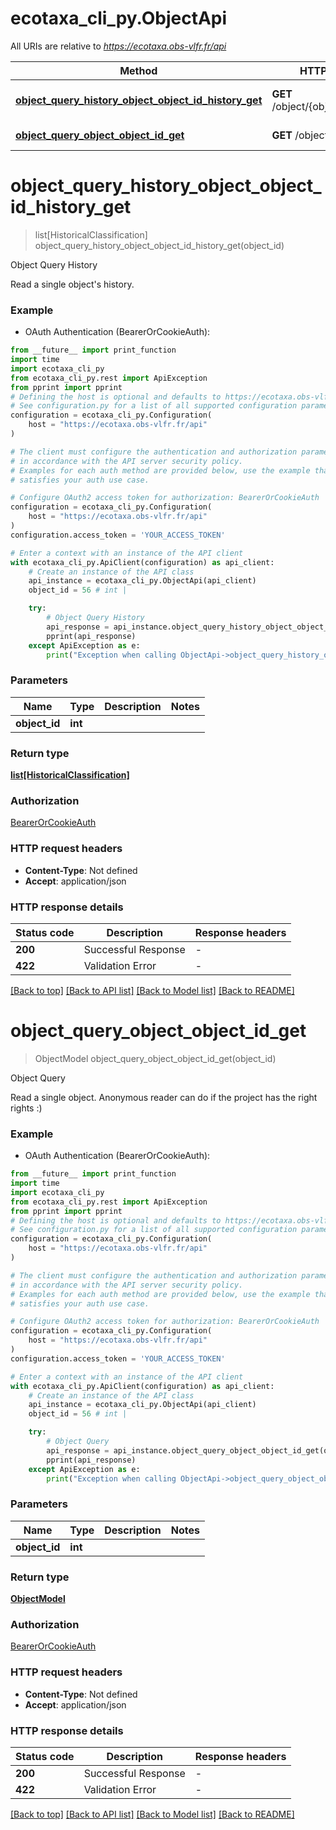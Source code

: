 # ecotaxa_cli_py.ObjectApi

All URIs are relative to *https://ecotaxa.obs-vlfr.fr/api*

Method | HTTP request | Description
------------- | ------------- | -------------
[**object_query_history_object_object_id_history_get**](ObjectApi.md#object_query_history_object_object_id_history_get) | **GET** /object/{object_id}/history | Object Query History
[**object_query_object_object_id_get**](ObjectApi.md#object_query_object_object_id_get) | **GET** /object/{object_id} | Object Query


# **object_query_history_object_object_id_history_get**
> list[HistoricalClassification] object_query_history_object_object_id_history_get(object_id)

Object Query History

Read a single object's history.

### Example

* OAuth Authentication (BearerOrCookieAuth):
```python
from __future__ import print_function
import time
import ecotaxa_cli_py
from ecotaxa_cli_py.rest import ApiException
from pprint import pprint
# Defining the host is optional and defaults to https://ecotaxa.obs-vlfr.fr/api
# See configuration.py for a list of all supported configuration parameters.
configuration = ecotaxa_cli_py.Configuration(
    host = "https://ecotaxa.obs-vlfr.fr/api"
)

# The client must configure the authentication and authorization parameters
# in accordance with the API server security policy.
# Examples for each auth method are provided below, use the example that
# satisfies your auth use case.

# Configure OAuth2 access token for authorization: BearerOrCookieAuth
configuration = ecotaxa_cli_py.Configuration(
    host = "https://ecotaxa.obs-vlfr.fr/api"
)
configuration.access_token = 'YOUR_ACCESS_TOKEN'

# Enter a context with an instance of the API client
with ecotaxa_cli_py.ApiClient(configuration) as api_client:
    # Create an instance of the API class
    api_instance = ecotaxa_cli_py.ObjectApi(api_client)
    object_id = 56 # int | 

    try:
        # Object Query History
        api_response = api_instance.object_query_history_object_object_id_history_get(object_id)
        pprint(api_response)
    except ApiException as e:
        print("Exception when calling ObjectApi->object_query_history_object_object_id_history_get: %s\n" % e)
```

### Parameters

Name | Type | Description  | Notes
------------- | ------------- | ------------- | -------------
 **object_id** | **int**|  | 

### Return type

[**list[HistoricalClassification]**](HistoricalClassification.md)

### Authorization

[BearerOrCookieAuth](../README.md#BearerOrCookieAuth)

### HTTP request headers

 - **Content-Type**: Not defined
 - **Accept**: application/json

### HTTP response details
| Status code | Description | Response headers |
|-------------|-------------|------------------|
**200** | Successful Response |  -  |
**422** | Validation Error |  -  |

[[Back to top]](#) [[Back to API list]](../README.md#documentation-for-api-endpoints) [[Back to Model list]](../README.md#documentation-for-models) [[Back to README]](../README.md)

# **object_query_object_object_id_get**
> ObjectModel object_query_object_object_id_get(object_id)

Object Query

Read a single object. Anonymous reader can do if the project has the right rights :)

### Example

* OAuth Authentication (BearerOrCookieAuth):
```python
from __future__ import print_function
import time
import ecotaxa_cli_py
from ecotaxa_cli_py.rest import ApiException
from pprint import pprint
# Defining the host is optional and defaults to https://ecotaxa.obs-vlfr.fr/api
# See configuration.py for a list of all supported configuration parameters.
configuration = ecotaxa_cli_py.Configuration(
    host = "https://ecotaxa.obs-vlfr.fr/api"
)

# The client must configure the authentication and authorization parameters
# in accordance with the API server security policy.
# Examples for each auth method are provided below, use the example that
# satisfies your auth use case.

# Configure OAuth2 access token for authorization: BearerOrCookieAuth
configuration = ecotaxa_cli_py.Configuration(
    host = "https://ecotaxa.obs-vlfr.fr/api"
)
configuration.access_token = 'YOUR_ACCESS_TOKEN'

# Enter a context with an instance of the API client
with ecotaxa_cli_py.ApiClient(configuration) as api_client:
    # Create an instance of the API class
    api_instance = ecotaxa_cli_py.ObjectApi(api_client)
    object_id = 56 # int | 

    try:
        # Object Query
        api_response = api_instance.object_query_object_object_id_get(object_id)
        pprint(api_response)
    except ApiException as e:
        print("Exception when calling ObjectApi->object_query_object_object_id_get: %s\n" % e)
```

### Parameters

Name | Type | Description  | Notes
------------- | ------------- | ------------- | -------------
 **object_id** | **int**|  | 

### Return type

[**ObjectModel**](ObjectModel.md)

### Authorization

[BearerOrCookieAuth](../README.md#BearerOrCookieAuth)

### HTTP request headers

 - **Content-Type**: Not defined
 - **Accept**: application/json

### HTTP response details
| Status code | Description | Response headers |
|-------------|-------------|------------------|
**200** | Successful Response |  -  |
**422** | Validation Error |  -  |

[[Back to top]](#) [[Back to API list]](../README.md#documentation-for-api-endpoints) [[Back to Model list]](../README.md#documentation-for-models) [[Back to README]](../README.md)

